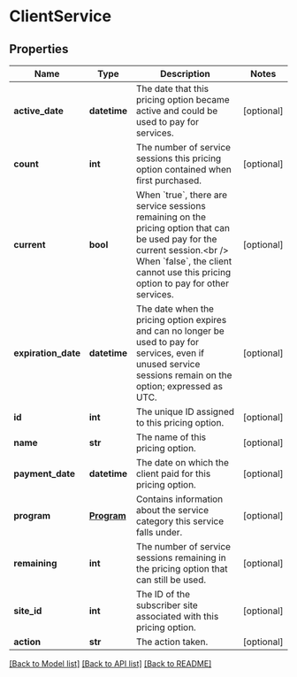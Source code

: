 # ClientService

## Properties
Name | Type | Description | Notes
------------ | ------------- | ------------- | -------------
**active_date** | **datetime** | The date that this pricing option became active and could be used to pay for services. | [optional] 
**count** | **int** | The number of service sessions this pricing option contained when first purchased. | [optional] 
**current** | **bool** | When &#x60;true&#x60;, there are service sessions remaining on the pricing option that can be used pay for the current session.&lt;br /&gt;  When &#x60;false&#x60;, the client cannot use this pricing option to pay for other services. | [optional] 
**expiration_date** | **datetime** | The date when the pricing option expires and can no longer be used to pay for services, even if unused service sessions remain on the option; expressed as UTC. | [optional] 
**id** | **int** | The unique ID assigned to this pricing option. | [optional] 
**name** | **str** | The name of this pricing option. | [optional] 
**payment_date** | **datetime** | The date on which the client paid for this pricing option. | [optional] 
**program** | [**Program**](Program.md) | Contains information about the service category this service falls under. | [optional] 
**remaining** | **int** | The number of service sessions remaining in the pricing option that can still be used. | [optional] 
**site_id** | **int** | The ID of the subscriber site associated with this pricing option. | [optional] 
**action** | **str** | The action taken. | [optional] 

[[Back to Model list]](../README.md#documentation-for-models) [[Back to API list]](../README.md#documentation-for-api-endpoints) [[Back to README]](../README.md)


